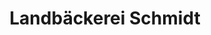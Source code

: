 ---
title: "Landbäckerei Schmidt"
url: /dresden/landbaeckerei-schmidt-lockwitzer-strasse/
shop: Bäckerei
---